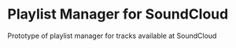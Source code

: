 # Playlist Manager for SoundCloud

Prototype of playlist manager for tracks available at SoundCloud
